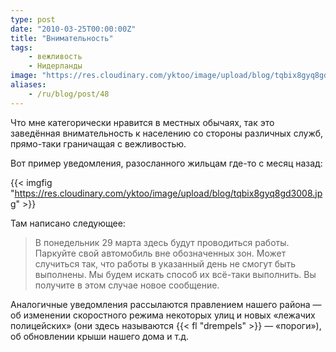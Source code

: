 ```yaml
---
type: post
date: "2010-03-25T00:00:00Z"
title: "Внимательность"
tags:
    - вежливость
    - Нидерланды
image: "https://res.cloudinary.com/yktoo/image/upload/blog/tqbix8gyq8gd3008.jpg"
aliases:
    - /ru/blog/post/48
---
```


Что мне категорически нравится в местных обычаях, так это заведённая внимательность к населению со стороны различных служб, прямо-таки граничащая с вежливостью.

Вот пример уведомления, разосланного жильцам где-то с месяц назад:

{{< imgfig "https://res.cloudinary.com/yktoo/image/upload/blog/tqbix8gyq8gd3008.jpg" >}}

<!--more-->

Там написано следующее:

> В понедельник 29 марта здесь будут проводиться работы.
> Паркуйте свой автомобиль вне обозначенных зон.
> Может случиться так, что работы в указанный день не смогут быть выполнены.
> Мы будем искать способ их всё-таки выполнить. Вы получите в этом случае новое сообщение.

Аналогичные уведомления рассылаются правлением нашего района — об изменении скоростного режима некоторых улиц и новых «лежачих полицейских» (они здесь называются {{< fl "drempels" >}} — «пороги»), об обновлении крыши нашего дома и т.д.
